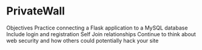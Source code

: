 # PrivateWall
Objectives Practice connecting a Flask application to a MySQL database Include login and registration Self Join relationships Continue to think about web security and how others could potentially hack your site
